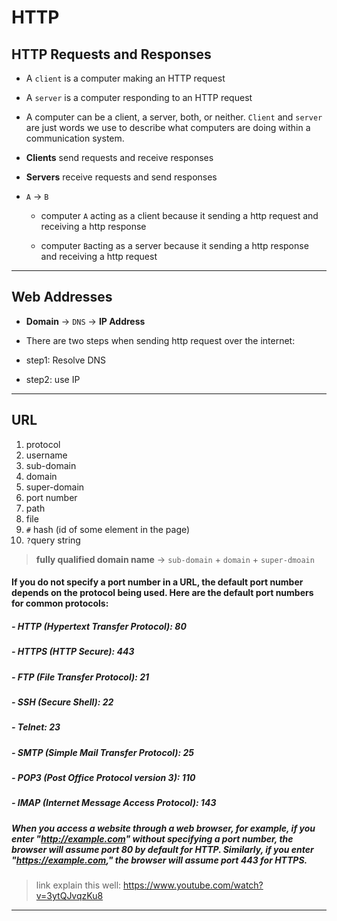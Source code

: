 # HTTP

## HTTP Requests and Responses

- A `client` is a computer making an HTTP request

- A `server` is a computer responding to an HTTP request

- A computer can be a client, a server, both, or neither. `Client` and `server` are just words we use to describe what computers are doing within a communication system.

- **Clients** send requests and receive responses

- **Servers** receive requests and send responses

- `A` $\to$ `B`

  - computer `A` acting as a client because it sending a http request and receiving a http response

  - computer `B`acting as a server because it sending a http response and receiving a http request

---

## Web Addresses

- **Domain** $\to$ `DNS` $\to$ **IP Address**

- There are two steps when sending http request over the internet:

- step1: Resolve DNS

- step2: use IP

---

## URL

1. protocol
2. username
3. sub-domain
4. domain
5. super-domain
6. port number
7. path
8. file
9. `#` hash (id of some element in the page)
10. `?`query string

> **fully qualified domain name** $\to$ `sub-domain` + `domain` + `super-dmoain`

#### If you do not specify a port number in a URL, the default port number depends on the protocol being used. Here are the default port numbers for common protocols:

##### - HTTP (Hypertext Transfer Protocol): 80

##### - HTTPS (HTTP Secure): 443

##### - FTP (File Transfer Protocol): 21

##### - SSH (Secure Shell): 22

##### - Telnet: 23

##### - SMTP (Simple Mail Transfer Protocol): 25

##### - POP3 (Post Office Protocol version 3): 110

##### - IMAP (Internet Message Access Protocol): 143

##### When you access a website through a web browser, for example, if you enter "http://example.com" without specifying a port number, the browser will assume port 80 by default for HTTP. Similarly, if you enter "https://example.com," the browser will assume port 443 for HTTPS.

> link explain this well: https://www.youtube.com/watch?v=3ytQJvqzKu8

---
